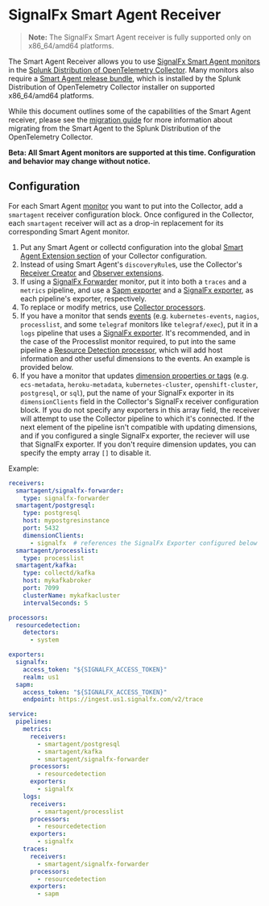 # SignalFx Smart Agent Receiver

> **Note:** The SignalFx Smart Agent receiver is fully supported only on x86_64/amd64 platforms.

The Smart Agent Receiver allows you to use [SignalFx Smart Agent monitors](https://github.com/signalfx/signalfx-agent#monitors)
in the [Splunk Distribution of OpenTelemetry Collector](https://github.com/signalfx/splunk-otel-collector). Many
monitors also require a [Smart Agent release bundle](https://github.com/signalfx/signalfx-agent/releases/latest),
which is installed by the Splunk Distribution of OpenTelemetry Collector installer on supported x86_64/amd64 platforms.

While this document outlines some of the capabilities of the Smart Agent receiver, please see the
[migration guide](../../../docs/signalfx-smart-agent-migration.md)
for more information about migrating from the Smart Agent to the Splunk Distribution of the OpenTelemetry Collector.

**Beta: All Smart Agent monitors are supported at this time. Configuration and behavior may change without notice.**

## Configuration

For each Smart Agent 
[monitor](https://github.com/signalfx/signalfx-agent/blob/main/docs/monitor-config.md)
you want to put into the Collector, add a `smartagent` receiver configuration block. Once configured in the Collector, each
`smartagent` receiver will act as a drop-in replacement for its corresponding Smart Agent monitor.

1. Put any Smart Agent or collectd configuration into the global
[Smart Agent Extension section](../../extension/smartagentextension/README.md)
of your Collector configuration.
1. Instead of using Smart Agent's `discoveryRule`s, use the Collector's
[Receiver Creator](https://github.com/open-telemetry/opentelemetry-collector-contrib/blob/main/receiver/receivercreator/README.md)
and [Observer extensions](https://github.com/open-telemetry/opentelemetry-collector-contrib/tree/main/extension/observer/README.md).
1. If using a [SignalFx Forwarder](https://github.com/signalfx/signalfx-agent/blob/main/docs/monitors/signalfx-forwarder.md)
monitor, put it into both a `traces` and a `metrics` pipeline, and use a
[Sapm exporter](https://github.com/open-telemetry/opentelemetry-collector-contrib/blob/main/exporter/sapmexporter/README.md)
and a 
[SignalFx exporter](https://github.com/open-telemetry/opentelemetry-collector-contrib/blob/main/exporter/signalfxexporter/README.md),
as each pipeline's exporter, respectively.
1. To replace or modify metrics, use
[Collector processors](https://github.com/open-telemetry/opentelemetry-collector/blob/main/processor/README.md).
1. If you have a monitor that sends [events](https://dev.splunk.com/observability/docs/datamodel/custom_events) (e.g. `kubernetes-events`,
`nagios`, `processlist`, and some `telegraf` monitors like `telegraf/exec`), put it in a `logs` pipeline that uses a
[SignalFx exporter](https://github.com/open-telemetry/opentelemetry-collector-contrib/blob/main/exporter/signalfxexporter/README.md).
It's recommended, and in the case of the Processlist monitor required, to put into the same pipeline a
[Resource Detection processor](https://github.com/open-telemetry/opentelemetry-collector-contrib/blob/main/processor/resourcedetectionprocessor/README.md),
which will add host information and other useful dimensions to the events. An example is provided below.
1. If you have a monitor that updates [dimension properties or tags](https://dev.splunk.com/observability/docs/datamodel/metrics_metadata)
(e.g. `ecs-metadata`, `heroku-metadata`, `kubernetes-cluster`, `openshift-cluster`, `postgresql`, or `sql`), put the name of
your SignalFx exporter in its `dimensionClients` field in the Collector's SignalFx receiver configuration block.
If you do not specify any exporters in this array field, the receiver will attempt to use the Collector pipeline to which it's connected. If
the next element of the pipeline isn't compatible with updating dimensions, and if you configured a single SignalFx exporter,
the reciever will use that SignalFx exporter. If you don't require dimension updates, you can specify the empty array `[]` to disable it.


Example:

```yaml
receivers:
  smartagent/signalfx-forwarder:
    type: signalfx-forwarder
  smartagent/postgresql:
    type: postgresql
    host: mypostgresinstance
    port: 5432
    dimensionClients:
      - signalfx  # references the SignalFx Exporter configured below
  smartagent/processlist:
    type: processlist
  smartagent/kafka:
    type: collectd/kafka
    host: mykafkabroker
    port: 7099
    clusterName: mykafkacluster
    intervalSeconds: 5

processors:
  resourcedetection:
    detectors:
      - system

exporters:
  signalfx:
    access_token: "${SIGNALFX_ACCESS_TOKEN}"
    realm: us1
  sapm:
    access_token: "${SIGNALFX_ACCESS_TOKEN}"
    endpoint: https://ingest.us1.signalfx.com/v2/trace

service:
  pipelines:
    metrics:
      receivers:
        - smartagent/postgresql
        - smartagent/kafka
        - smartagent/signalfx-forwarder
      processors:
        - resourcedetection
      exporters:
        - signalfx
    logs:
      receivers:
        - smartagent/processlist
      processors:
        - resourcedetection
      exporters:
        - signalfx
    traces:
      receivers:
        - smartagent/signalfx-forwarder
      processors:
        - resourcedetection
      exporters:
        - sapm
```
